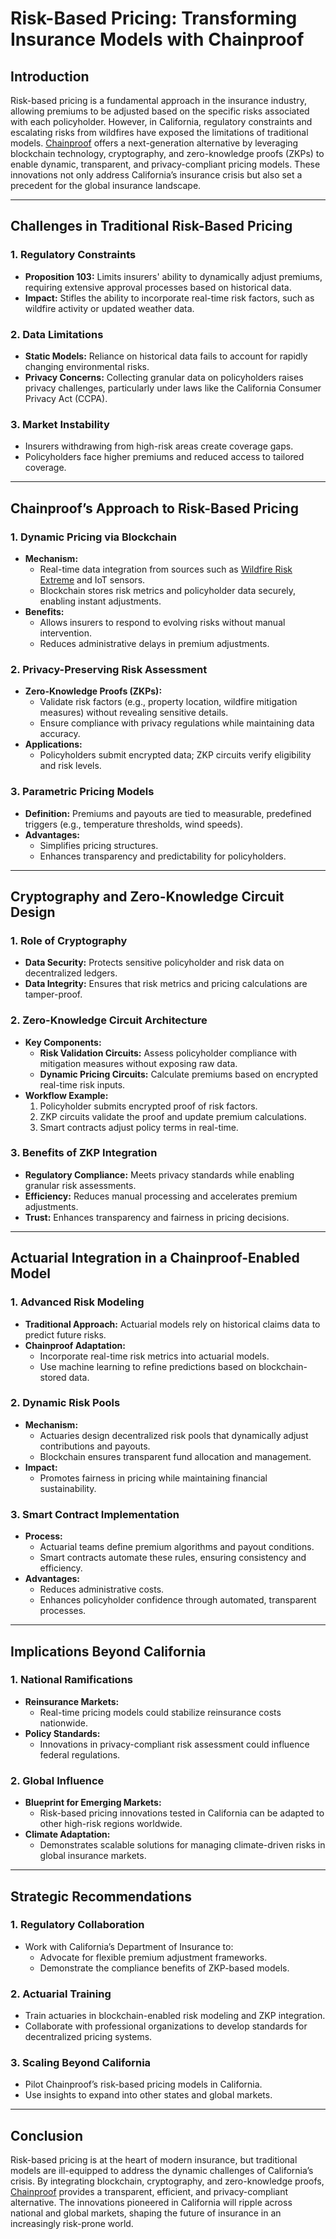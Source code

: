 # Risk-Based Pricing: Transforming Insurance Models with Chainproof

## Introduction

Risk-based pricing is a fundamental approach in the insurance industry, allowing premiums to be adjusted based on the specific risks associated with each policyholder. However, in California, regulatory constraints and escalating risks from wildfires have exposed the limitations of traditional models. [Chainproof](../AI/chainproof.md) offers a next-generation alternative by leveraging blockchain technology, cryptography, and zero-knowledge proofs (ZKPs) to enable dynamic, transparent, and privacy-compliant pricing models. These innovations not only address California’s insurance crisis but also set a precedent for the global insurance landscape.

***

## Challenges in Traditional Risk-Based Pricing

### 1. **Regulatory Constraints**

* **Proposition 103:** Limits insurers' ability to dynamically adjust premiums, requiring extensive approval processes based on historical data.
* **Impact:** Stifles the ability to incorporate real-time risk factors, such as wildfire activity or updated weather data.

### 2. **Data Limitations**

* **Static Models:** Reliance on historical data fails to account for rapidly changing environmental risks.
* **Privacy Concerns:** Collecting granular data on policyholders raises privacy challenges, particularly under laws like the California Consumer Privacy Act (CCPA).

### 3. **Market Instability**

* Insurers withdrawing from high-risk areas create coverage gaps.
* Policyholders face higher premiums and reduced access to tailored coverage.

***

## Chainproof’s Approach to Risk-Based Pricing

### 1. **Dynamic Pricing via Blockchain**

* **Mechanism:**
  * Real-time data integration from sources such as [Wildfire Risk Extreme](../MISC/wildfire_risk_extreme.md) and IoT sensors.
  * Blockchain stores risk metrics and policyholder data securely, enabling instant adjustments.
* **Benefits:**
  * Allows insurers to respond to evolving risks without manual intervention.
  * Reduces administrative delays in premium adjustments.

### 2. **Privacy-Preserving Risk Assessment**

* **Zero-Knowledge Proofs (ZKPs):**
  * Validate risk factors (e.g., property location, wildfire mitigation measures) without revealing sensitive details.
  * Ensure compliance with privacy regulations while maintaining data accuracy.
* **Applications:**
  * Policyholders submit encrypted data; ZKP circuits verify eligibility and risk levels.

### 3. **Parametric Pricing Models**

* **Definition:** Premiums and payouts are tied to measurable, predefined triggers (e.g., temperature thresholds, wind speeds).
* **Advantages:**
  * Simplifies pricing structures.
  * Enhances transparency and predictability for policyholders.

***

## Cryptography and Zero-Knowledge Circuit Design

### 1. **Role of Cryptography**

* **Data Security:** Protects sensitive policyholder and risk data on decentralized ledgers.
* **Data Integrity:** Ensures that risk metrics and pricing calculations are tamper-proof.

### 2. **Zero-Knowledge Circuit Architecture**

* **Key Components:**
  * **Risk Validation Circuits:** Assess policyholder compliance with mitigation measures without exposing raw data.
  * **Dynamic Pricing Circuits:** Calculate premiums based on encrypted real-time risk inputs.
* **Workflow Example:**
  1. Policyholder submits encrypted proof of risk factors.
  2. ZKP circuits validate the proof and update premium calculations.
  3. Smart contracts adjust policy terms in real-time.

### 3. **Benefits of ZKP Integration**

* **Regulatory Compliance:** Meets privacy standards while enabling granular risk assessments.
* **Efficiency:** Reduces manual processing and accelerates premium adjustments.
* **Trust:** Enhances transparency and fairness in pricing decisions.

***

## Actuarial Integration in a Chainproof-Enabled Model

### 1. **Advanced Risk Modeling**

* **Traditional Approach:** Actuarial models rely on historical claims data to predict future risks.
* **Chainproof Adaptation:**
  * Incorporate real-time risk metrics into actuarial models.
  * Use machine learning to refine predictions based on blockchain-stored data.

### 2. **Dynamic Risk Pools**

* **Mechanism:**
  * Actuaries design decentralized risk pools that dynamically adjust contributions and payouts.
  * Blockchain ensures transparent fund allocation and management.
* **Impact:**
  * Promotes fairness in pricing while maintaining financial sustainability.

### 3. **Smart Contract Implementation**

* **Process:**
  * Actuarial teams define premium algorithms and payout conditions.
  * Smart contracts automate these rules, ensuring consistency and efficiency.
* **Advantages:**
  * Reduces administrative costs.
  * Enhances policyholder confidence through automated, transparent processes.

***

## Implications Beyond California

### 1. **National Ramifications**

* **Reinsurance Markets:**
  * Real-time pricing models could stabilize reinsurance costs nationwide.
* **Policy Standards:**
  * Innovations in privacy-compliant risk assessment could influence federal regulations.

### 2. **Global Influence**

* **Blueprint for Emerging Markets:**
  * Risk-based pricing innovations tested in California can be adapted to other high-risk regions worldwide.
* **Climate Adaptation:**
  * Demonstrates scalable solutions for managing climate-driven risks in global insurance markets.

***

## Strategic Recommendations

### 1. **Regulatory Collaboration**

* Work with California’s Department of Insurance to:
  * Advocate for flexible premium adjustment frameworks.
  * Demonstrate the compliance benefits of ZKP-based models.

### 2. **Actuarial Training**

* Train actuaries in blockchain-enabled risk modeling and ZKP integration.
* Collaborate with professional organizations to develop standards for decentralized pricing systems.

### 3. **Scaling Beyond California**

* Pilot Chainproof’s risk-based pricing models in California.
* Use insights to expand into other states and global markets.

***

## Conclusion

Risk-based pricing is at the heart of modern insurance, but traditional models are ill-equipped to address the dynamic challenges of California’s crisis. By integrating blockchain, cryptography, and zero-knowledge proofs, [Chainproof](../AI/chainproof.md) provides a transparent, efficient, and privacy-compliant alternative. The innovations pioneered in California will ripple across national and global markets, shaping the future of insurance in an increasingly risk-prone world.
